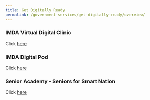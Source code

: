 ```yaml
---
title: Get Digitally Ready
permalink: /government-services/get-digitally-ready/overview/
---
```


### IMDA Virtual Digital Clinic

Click [here](/government-services/get-digitally-ready/virtual-digital-clinic/)

### IMDA Digital Pod

Click [here](/government-services/get-digitally-ready/digital-pod/)

### Senior Academy - Seniors for Smart Nation

Click [here](/government-services/get-digitally-ready/senior-academy/)